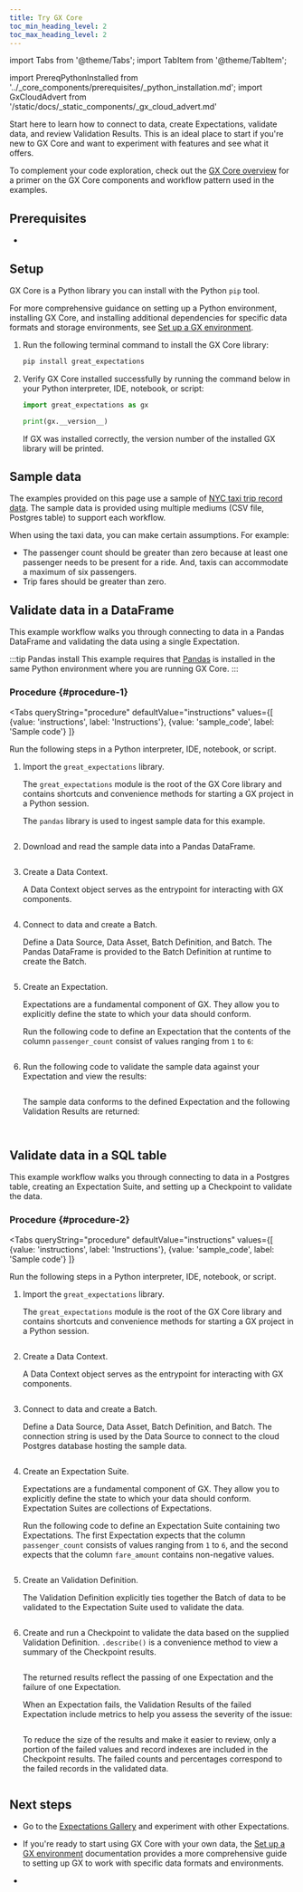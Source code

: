 ```yaml
---
title: Try GX Core
toc_min_heading_level: 2
toc_max_heading_level: 2
---
```

import Tabs from '@theme/Tabs';
import TabItem from '@theme/TabItem';

import PrereqPythonInstalled from '../_core_components/prerequisites/_python_installation.md';
import GxCloudAdvert from '/static/docs/_static_components/_gx_cloud_advert.md'

Start here to learn how to connect to data, create Expectations, validate data, and review Validation Results. This is an ideal place to start if you're new to GX Core and want to experiment with features and see what it offers.

To complement your code exploration, check out the [GX Core overview](/core/introduction/gx_overview.md) for a primer on the GX Core components and workflow pattern used in the examples.

## Prerequisites

- <PrereqPythonInstalled/>

## Setup

GX Core is a Python library you can install with the Python `pip` tool.

For more comprehensive guidance on setting up a Python environment, installing GX Core, and installing additional dependencies for specific data formats and storage environments, see [Set up a GX environment](/core/set_up_a_gx_environment/set_up_a_gx_environment.md).

1. Run the following terminal command to install the GX Core library:

   ```bash title="Terminal input"
   pip install great_expectations
   ```

2. Verify GX Core installed successfully by running the command below in your Python interpreter, IDE, notebook, or script:

   ```python title="Python input"
   import great_expectations as gx

   print(gx.__version__)
   ```

   If GX was installed correctly, the version number of the installed GX library will be printed.


## Sample data
The examples provided on this page use a sample of [NYC taxi trip record data](https://www.nyc.gov/site/tlc/about/tlc-trip-record-data.page). The sample data is provided using multiple mediums (CSV file, Postgres table) to support each workflow.

When using the taxi data, you can make certain assumptions. For example:
* The passenger count should be greater than zero because at least one passenger needs to be present for a ride. And, taxis can accommodate a maximum of six passengers.
* Trip fares should be greater than zero.

## Validate data in a DataFrame
This example workflow walks you through connecting to data in a Pandas DataFrame and validating the data using a single Expectation.

:::tip Pandas install
This example requires that [Pandas](https://pandas.pydata.org/) is installed in the same Python environment where you are running GX Core.
:::

### Procedure {#procedure-1}

<Tabs 
   queryString="procedure"
   defaultValue="instructions"
   values={[
      {value: 'instructions', label: 'Instructions'},
      {value: 'sample_code', label: 'Sample code'}
   ]}
>

<TabItem value="instructions" label="Instructions">

Run the following steps in a Python interpreter, IDE, notebook, or script.

1. Import the `great_expectations` library.

   The `great_expectations` module is the root of the GX Core library and contains shortcuts and convenience methods for starting a GX project in a Python session.

   The `pandas` library is used to ingest sample data for this example.

   ```python title="Python input" name="docs/docusaurus/docs/core/introduction/try_gx_exploratory.py import gx library"
   ```

2. Download and read the sample data into a Pandas DataFrame.

   ```python title="Python input" name="docs/docusaurus/docs/core/introduction/try_gx_exploratory.py import sample data"
   ```

3. Create a Data Context.

   A Data Context object serves as the entrypoint for interacting with GX components.

   ```python title="Python input" name="docs/docusaurus/docs/core/introduction/try_gx_exploratory.py create data context"
   ```

4. Connect to data and create a Batch.

   Define a Data Source, Data Asset, Batch Definition, and Batch. The Pandas DataFrame is provided to the Batch Definition at runtime to create the Batch.

   ```python title="Python input" name="docs/docusaurus/docs/core/introduction/try_gx_exploratory.py connect to data and get batch"
   ```

5. Create an Expectation.

   Expectations are a fundamental component of GX.  They allow you to explicitly define the state to which your data should conform.

   Run the following code to define an Expectation that the contents of the column `passenger_count` consist of values ranging from `1` to `6`:

   ```python title="Python input" name="docs/docusaurus/docs/core/introduction/try_gx_exploratory.py create expectation"
   ```

6. Run the following code to validate the sample data against your Expectation and view the results:

   ```python title="Python input" name="docs/docusaurus/docs/core/introduction/try_gx_exploratory.py validate batch"
   ```

   The sample data conforms to the defined Expectation and the following Validation Results are returned:

   ```python title="Python output" name="docs/docusaurus/docs/core/introduction/try_gx_exploratory.py passing output"
   ```

</TabItem>

<TabItem value="sample_code" label="Sample code">

```python title="Full example code" name="docs/docusaurus/docs/core/introduction/try_gx_exploratory.py full exploratory script"
```

</TabItem>

</Tabs>

## Validate data in a SQL table
This example workflow walks you through connecting to data in a Postgres table, creating an Expectation Suite, and setting up a Checkpoint to validate the data.

### Procedure {#procedure-2}

<Tabs 
   queryString="procedure"
   defaultValue="instructions"
   values={[
      {value: 'instructions', label: 'Instructions'},
      {value: 'sample_code', label: 'Sample code'}
   ]}
>

<TabItem value="instructions" label="Instructions">

Run the following steps in a Python interpreter, IDE, notebook, or script.

1. Import the `great_expectations` library.

   The `great_expectations` module is the root of the GX Core library and contains shortcuts and convenience methods for starting a GX project in a Python session.

   ```python title="Python input" name="docs/docusaurus/docs/core/introduction/try_gx_end_to_end.py import gx library"
   ```

2. Create a Data Context.

   A Data Context object serves as the entrypoint for interacting with GX components.

   ```python title="Python input" name="docs/docusaurus/docs/core/introduction/try_gx_end_to_end.py create data context"
   ```

3. Connect to data and create a Batch.

   Define a Data Source, Data Asset, Batch Definition, and Batch. The connection string is used by the Data Source to connect to the cloud Postgres database hosting the sample data.

   ```python title="Python input" name="docs/docusaurus/docs/core/introduction/try_gx_end_to_end.py connect to data and get batch"
   ```

4. Create an Expectation Suite.

   Expectations are a fundamental component of GX.  They allow you to explicitly define the state to which your data should conform. Expectation Suites are collections of Expectations.

   Run the following code to define an Expectation Suite containing two Expectations. The first Expectation expects that the column `passenger_count` consists of values ranging from `1` to `6`, and the second expects that the column `fare_amount` contains non-negative values.

   ```python title="Python input" name="docs/docusaurus/docs/core/introduction/try_gx_end_to_end.py create expectation suite"
   ```

5. Create an Validation Definition.

   The Validation Definition explicitly ties together the Batch of data to be validated to the Expectation Suite used to validate the data.

   ```python title="Python input" name="docs/docusaurus/docs/core/introduction/try_gx_end_to_end.py create validation definition"
   ```

6. Create and run a Checkpoint to validate the data based on the supplied Validation Definition. `.describe()` is a convenience method to view a summary of the Checkpoint results.

   ```python title="Python input" name="docs/docusaurus/docs/core/introduction/try_gx_end_to_end.py create and run checkpoint"
   ```

   The returned results reflect the passing of one Expectation and the failure of one Expectation.

   When an Expectation fails, the Validation Results of the failed Expectation include metrics to help you assess the severity of the issue:

   ```python title="Python input" name="docs/docusaurus/docs/core/introduction/try_gx_end_to_end.py checkpoint result"
   ```

   To reduce the size of the results and make it easier to review, only a portion of the failed values and record indexes are included in the Checkpoint results. The failed counts and percentages correspond to the failed records in the validated data.

</TabItem>

<TabItem value="sample_code" label="Sample code">

```python title="Full example code" name="docs/docusaurus/docs/core/introduction/try_gx_end_to_end.py full end2end script"
```

</TabItem>
</Tabs>


## Next steps

- Go to the [Expectations Gallery](https://greatexpectations.io/expectations) and experiment with other Expectations.

- If you're ready to start using GX Core with your own data, the [Set up a GX environment](/core/set_up_a_gx_environment/install_gx.md) documentation provides a more comprehensive guide to setting up GX to work with specific data formats and environments.

- <GxCloudAdvert/>